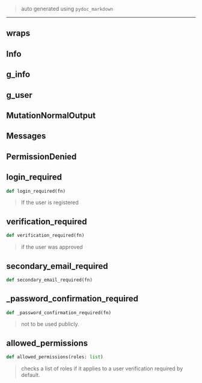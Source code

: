 
> auto generated using `pydoc_markdown`
___
## wraps

## Info

## g\_info

## g\_user

## MutationNormalOutput

## Messages

## PermissionDenied

## login\_required

```python
def login_required(fn)
```

> If the user is registered

## verification\_required

```python
def verification_required(fn)
```

> if the user was approved

## secondary\_email\_required

```python
def secondary_email_required(fn)
```

## \_password\_confirmation\_required

```python
def _password_confirmation_required(fn)
```

> not to be used publicly.

## allowed\_permissions

```python
def allowed_permissions(roles: list)
```

> checks a list of roles if it applies to a user
> verification required by default.

